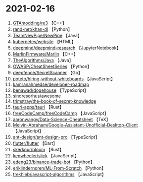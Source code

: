 # 2021-02-16

1. [GTAmodding/re3](https://github.com/GTAmodding/re3) 【C++】
2. [rand-net/khan-dl](https://github.com/rand-net/khan-dl) 【Python】
3. [TeamNewPipe/NewPipe](https://github.com/TeamNewPipe/NewPipe) 【Java】
4. [kubernetes/website](https://github.com/kubernetes/website) 【HTML】
5. [deepmind/deepmind-research](https://github.com/deepmind/deepmind-research) 【JupyterNotebook】
6. [MarlinFirmware/Marlin](https://github.com/MarlinFirmware/Marlin) 【C++】
7. [TheAlgorithms/Java](https://github.com/TheAlgorithms/Java) 【Java】
8. [OWASP/CheatSheetSeries](https://github.com/OWASP/CheatSheetSeries) 【Python】
9. [deepfence/SecretScanner](https://github.com/deepfence/SecretScanner) 【Go】
10. [poteto/hiring-without-whiteboards](https://github.com/poteto/hiring-without-whiteboards) 【JavaScript】
11. [kamranahmedse/developer-roadmap](https://github.com/kamranahmedse/developer-roadmap) 
12. [benawad/dogehouse](https://github.com/benawad/dogehouse) 【TypeScript】
13. [sindresorhus/awesome](https://github.com/sindresorhus/awesome) 
14. [trimstray/the-book-of-secret-knowledge](https://github.com/trimstray/the-book-of-secret-knowledge) 
15. [tauri-apps/tauri](https://github.com/tauri-apps/tauri) 【Rust】
16. [freeCodeCamp/freeCodeCamp](https://github.com/freeCodeCamp/freeCodeCamp) 【JavaScript】
17. [aaronwangy/Data-Science-Cheatsheet](https://github.com/aaronwangy/Data-Science-Cheatsheet) 【TeX】
18. [Melvin-Abraham/Google-Assistant-Unofficial-Desktop-Client](https://github.com/Melvin-Abraham/Google-Assistant-Unofficial-Desktop-Client) 【JavaScript】
19. [ant-design/ant-design-pro](https://github.com/ant-design/ant-design-pro) 【TypeScript】
20. [flutter/flutter](https://github.com/flutter/flutter) 【Dart】
21. [skerkour/bloom](https://github.com/skerkour/bloom) 【Rust】
22. [kenwheeler/slick](https://github.com/kenwheeler/slick) 【JavaScript】
23. [edeng23/binance-trade-bot](https://github.com/edeng23/binance-trade-bot) 【Python】
24. [eriklindernoren/ML-From-Scratch](https://github.com/eriklindernoren/ML-From-Scratch) 【Python】
25. [trekhleb/javascript-algorithms](https://github.com/trekhleb/javascript-algorithms) 【JavaScript】
